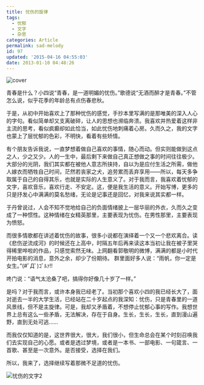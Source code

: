 ```yaml
---
title: 忧伤的旋律
tags:
  - 忧郁
  - 文字
  - 杂思
categories: Article
permalink: sad-melody
id: 97
updated: '2015-04-16 04:55:03'
date: 2013-01-10 04:48:26
---
```


![cover](https://cat.yufan.me/cats/20130109204913.jpg)

青春是什么？小四说“青春，是一道明媚的忧伤。”歌德说“无酒而醉才是青春。”不管怎么说，似乎花季的年龄总有点伤春悲秋。

于是，从初中开始喜欢上了那种忧伤的感觉，手抄本里写满的是那唯美的深入人心的字句。看似简单却又支离破碎，让人的思想也濒临奔溃。我喜欢并热爱着这样非主流的思考，看似疯癫却如此恰当，如此忧伤地刺痛着心房。久而久之，我的文字也蒙上了层忧郁的色彩，不明快，看着有些矫情。

<!--more-->

有个朋友告诉我说，一直梦想着做自己喜欢的事情，随心而动。但实则能做到这点之人，少之又少。人的一生中，最后剩下来做自己真正想做之事的时间往往极少。大部分的光阴，我们其实都在被他人意志所挟持，自以为是应付生活之所需，做他人嫁衣而牺牲自己时间，茫然若丧家之犬，追劳累而丢弃享用——所以，每天多争取属于自己的自得其乐，也就是实际的人生意义了。对于我而言，我喜欢着忧郁的文字，喜欢音乐，喜欢行走、不安定。这，便是我生活的意义。开始写博，更多的只是抒发心中满满的莫名愁绪，无论是记事还是回忆，对我来说其实都一样。

于丹曾说过，人会不知不觉地给自己的负面情绪披上一层华丽的外衣，久而久之变成了一种惯性。这种情绪在女精英那里，主要表现为忧伤。在男性那里，主要表现为愤怒。

而很多情歌都在讲述着忧伤的故事，很多小说都在演绎着一个又一个悲欢离合。读《悲伤逆流成河》的时候还在上高中，时隔五年后再来读这本当初让我在被子里哭得稀里哗啦的作品，只感觉索然无味。上网翻看郭敬明的微博，满满的都是小时代开拍电影的消息，意外之余，却少了份期待。
群里面好多人说：“雨帆，你一定是女生。”(#ﾟДﾟ)ｺﾞﾙｧ!!

咚门说：“语气太沧桑了吧，搞得你好像几十岁了一样。”

是吗？对于我而言，或许本身我已经老了。当初那个喜欢小四的我已经长大了，面对逝去一半的大学生活，已经站在二十岁起点的我深知：忧伤，只是青春里的一道风景线，但不是主旋律。可是，我却又矛盾着，不想停止忧郁心事的写作。我想世界上总有这么一些矛盾，无法解决，存在于自身。生长，生长，生长，直到漫山遍野，直到无处可逃……

而我仅仅知道的是，这世界很大，很大，我们很小，但生命总会在某个时刻召唤我们去实现自己的心愿。或者是透过梦境，或者是一本书、一部电影、一句箴言、一首歌、甚至是一次意外。是否接受，选择在我们。

所以，我来了，选择继续写着那微不足道的忧伤。

![忧伤的文字2](https://cat.yufan.me/cats/20130109204912.jpg)
